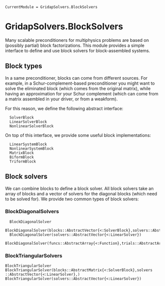 
```@meta
CurrentModule = GridapSolvers.BlockSolvers
```

# GridapSolvers.BlockSolvers

Many scalable preconditioners for multiphysics problems are based on (possibly partial) block factorizations. This module provides a simple interface to define and use block solvers for block-assembled systems.

## Block types

In a same preconditioner, blocks can come from different sources. For example, in a Schur-complement-based preconditioner you might want to solve the eliminated block (which comes from the original matrix), while having an approximation for your Schur complement (which can come from a matrix assembled in your driver, or from a weakform).

For this reason, we define the following abstract interface:

```@docs
  SolverBlock
  LinearSolverBlock
  NonlinearSolverBlock
```

On top of this interface, we provide some useful block implementations:

```@docs
  LinearSystemBlock
  NonlinearSystemBlock
  MatrixBlock
  BiformBlock
  TriformBlock
```

## Block solvers

We can combine blocks to define a block solver. All block solvers take an array of blocks and a vector of solvers for the diagonal blocks (which need to be solved for). We provide two common types of block solvers:

### BlockDiagonalSolvers

```@docs
  BlockDiagonalSolver
  BlockDiagonalSolver(blocks::AbstractVector{<:SolverBlock},solvers::AbstractVector{<:LinearSolver})
  BlockDiagonalSolver(solvers::AbstractVector{<:LinearSolver})
  BlockDiagonalSolver(funcs::AbstractArray{<:Function},trials::AbstractArray{<:FESpace},tests::AbstractArray{<:FESpace},solvers::AbstractArray{<:LinearSolver})
```

### BlockTriangularSolvers

```@docs
BlockTriangularSolver
BlockTriangularSolver(blocks::AbstractMatrix{<:SolverBlock},solvers ::AbstractVector{<:LinearSolver},)
BlockTriangularSolver(solvers::AbstractVector{<:LinearSolver})
```
